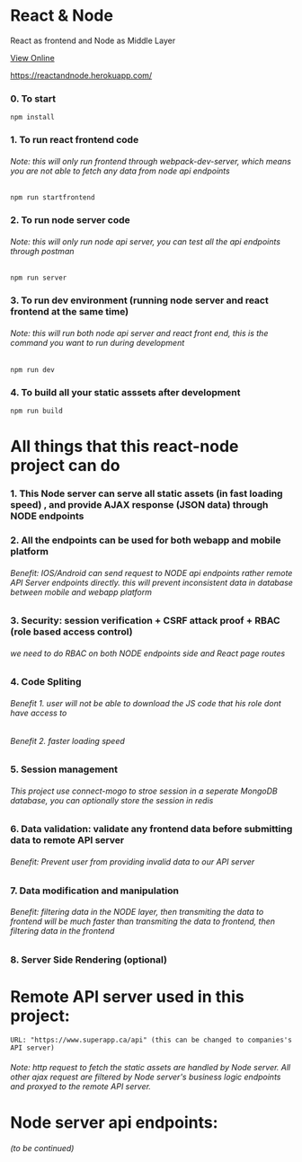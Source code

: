# React & Node

React as frontend and Node as Middle Layer

[View Online](https://reactandnode.herokuapp.com/)

https://reactandnode.herokuapp.com/

### 0. To start

```
npm install
```

### 1. To run react frontend code

###### Note: this will only run frontend through webpack-dev-server, which means you are not able to fetch any data from node api endpoints

```
npm run startfrontend
```

### 2. To run node server code

###### Note: this will only run node api server, you can test all the api endpoints through postman

```
npm run server
```

### 3. To run dev environment (running node server and react frontend at the same time)

###### Note: this will run both node api server and react front end, this is the command you want to run during development

```
npm run dev
```

### 4. To build all your static asssets after development


```
npm run build
```

# All things that this react-node project can do

### 1. This Node server can serve all static assets (in fast loading speed) , and provide AJAX response (JSON data) through NODE endpoints

### 2. All the endpoints can be used for both webapp and mobile platform

###### Benefit: IOS/Android can send request to NODE api endpoints rather remote API Server endpoints directly. this will prevent inconsistent data in database between mobile and webapp platform

### 3. Security: session verification + CSRF attack proof + RBAC (role based access control)

###### we need to do RBAC on both NODE endpoints side and React page routes

### 4. Code Spliting

###### Benefit 1. user will not be able to download the JS code that his role dont have access to

###### Benefit 2. faster loading speed

### 5. Session management

###### This project use connect-mogo to stroe session in a seperate MongoDB database, you can optionally store the session in redis

### 6. Data validation: validate any frontend data before submitting data to remote API server

###### Benefit: Prevent user from providing invalid data to our API server

### 7. Data modification and manipulation

###### Benefit: filtering data in the NODE layer, then transmiting the data to frontend will be much faster than transmiting the data to frontend, then filtering data in the frontend

### 8. Server Side Rendering (optional)





# Remote API server used in this project: 

```
URL: "https://www.superapp.ca/api" (this can be changed to companies's API server)
```

###### Note: http request to fetch the static assets are handled by Node server. All other ajax request are filtered by Node server's business logic endpoints and proxyed to the remote API server.




# Node server api endpoints: 
###### (to be continued)
